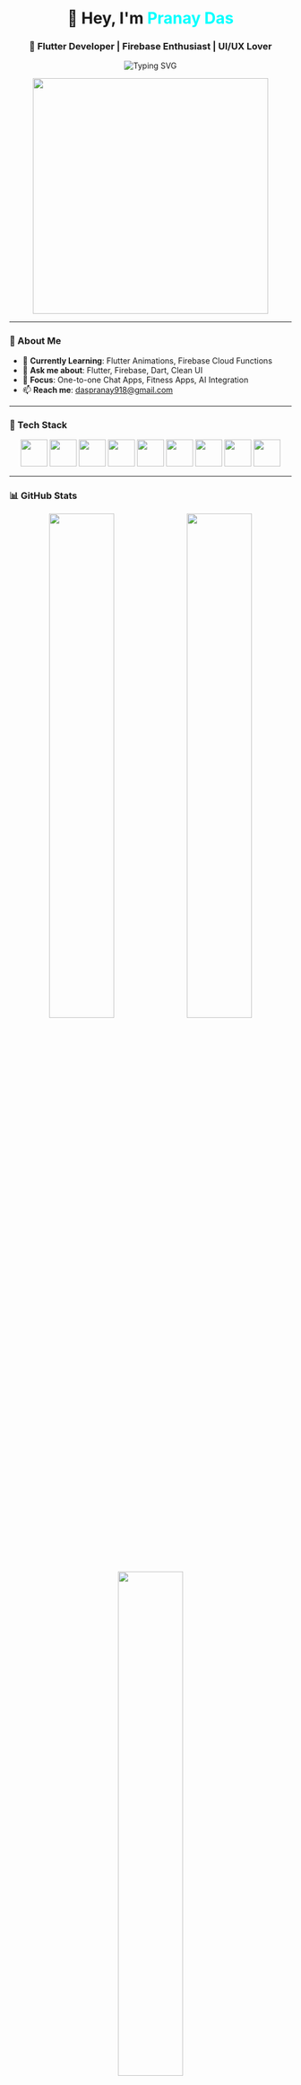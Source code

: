 <h1 align="center">👋 Hey, I'm <span style="color:#00FFFF;">Pranay Das</span></h1>
<h3 align="center">🚀 Flutter Developer | Firebase Enthusiast | UI/UX Lover</h3>

<p align="center">
  <img src="https://readme-typing-svg.demolab.com?font=Fira+Code&size=22&duration=4000&pause=1500&color=00FFFF&center=true&vCenter=true&width=500&lines=Flutter+App+Developer;Firebase+Integration+Expert;Clean+UI+UX+Design+Lover;AI-powered+Features+Explorer" alt="Typing SVG" />
</p>

<p align="center">
  <img src="https://media.giphy.com/media/qgQUggAC3Pfv687qPC/giphy.gif" width="420" />
</p>

---

### 🚀 About Me

- 🧠 **Currently Learning**: Flutter Animations, Firebase Cloud Functions  
- 💬 **Ask me about**: Flutter, Firebase, Dart, Clean UI  
- 📱 **Focus**: One-to-one Chat Apps, Fitness Apps, AI Integration  
- 📫 **Reach me**: daspranay918@gmail.com

---

### 🔧 Tech Stack

<p align="center">
  <img src="https://cdn.jsdelivr.net/gh/devicons/devicon/icons/flutter/flutter-original.svg" width="48" height="48" />
  <img src="https://cdn.jsdelivr.net/gh/devicons/devicon/icons/dart/dart-original.svg" width="48" height="48" />
  <img src="https://cdn.jsdelivr.net/gh/devicons/devicon/icons/firebase/firebase-plain.svg" width="48" height="48" />
  <img src="https://cdn.jsdelivr.net/gh/devicons/devicon/icons/android/android-original.svg" width="48" height="48" />
  <img src="https://cdn.jsdelivr.net/gh/devicons/devicon/icons/html5/html5-original.svg" width="48" height="48" />
  <img src="https://cdn.jsdelivr.net/gh/devicons/devicon/icons/css3/css3-original.svg" width="48" height="48" />
  <img src="https://cdn.jsdelivr.net/gh/devicons/devicon/icons/c/c-original.svg" width="48" height="48" />
  <img src="https://cdn.jsdelivr.net/gh/devicons/devicon/icons/cplusplus/cplusplus-original.svg" width="48" height="48" />
  <img src="https://cdn.jsdelivr.net/gh/devicons/devicon/icons/javascript/javascript-original.svg" width="48" height="48" />
</p>

---

### 📊 GitHub Stats

<p align="center">
  <img src="https://github-readme-stats.vercel.app/api?username=daspranay918&show_icons=true&theme=tokyonight&hide_border=true" width="48%" />
  
  <img src="https://github-readme-streak-stats.herokuapp.com/?user=daspranay918&theme=tokyonight&hide_border=true&ring=00ffff&fire=00ffff" width="48%" />
</p>

<p align="center">
  <img src="https://github-readme-stats.vercel.app/api/top-langs/?username=daspranay918&layout=compact&theme=tokyonight&hide_border=true" width="48%" />
</p>

---

### 🌐 Connect With Me

<p align="center">
  <a href="mailto:daspranay918@gmail.com">
    <img src="https://img.shields.io/badge/Gmail-daspranay918-D14836?style=for-the-badge&logo=gmail&logoColor=white" />
  </a>
  <a href="https://instagram.com/daspranay9182021" target="_blank">
    <img src="https://img.shields.io/badge/Instagram-@daspranay9182021-E4405F?style=for-the-badge&logo=instagram&logoColor=white" />
  </a>
</p>

---

### ✨ Quote

> “First, solve the problem. Then, write the code.” – John Johnson

<p align="center">
  <img src="https://capsule-render.vercel.app/api?type=waving&color=00FFFF&height=120&section=footer"/>
</p>
